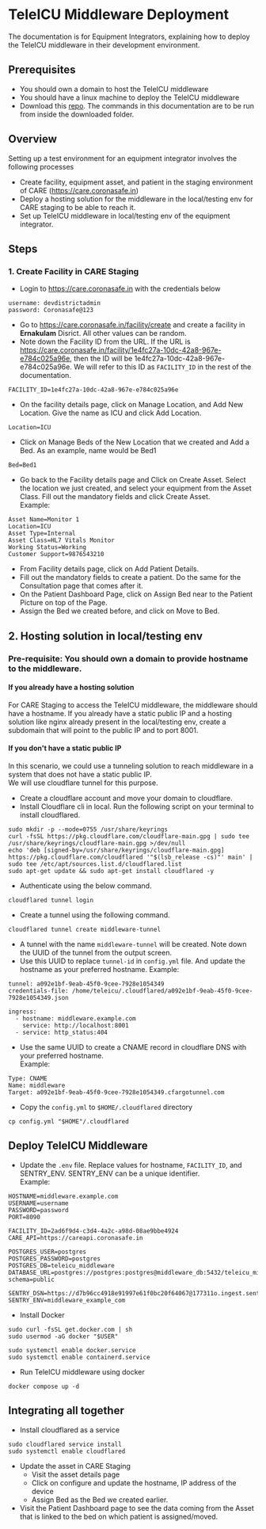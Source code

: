 # TeleICU Middleware Deployment 
The documentation is for Equipment Integrators, explaining how to deploy the TeleICU middleware in their development
environment.


## Prerequisites
 - You should own a domain to host the TeleICU middleware
 - You should have a linux machine to deploy the TeleICU middleware
 - Download this [repo](https://github.com/coronasafe/teleicu_middleware_template). The commands in this documentation are
to be run from inside the downloaded folder.

## Overview
Setting up a test environment for an equipment integrator involves the following processes
- Create facility, equipment asset, and patient in the staging environment of CARE (https://care.coronasafe.in)
- Deploy a hosting solution for the middleware in the local/testing env for CARE staging to be able to reach it.
- Set up TeleICU middleware in local/testing env of the equipment integrator.

## Steps
### 1. Create Facility in CARE Staging
- Login to https://care.coronasafe.in with the credentials below 
``` 
username: devdistrictadmin
password: Coronasafe@123 
```
- Go to https://care.coronasafe.in/facility/create and create a facility in **Ernakulam** Disrict. All other values can be
random.
- Note down the Facility ID from the URL. If the URL is 
https://care.coronasafe.in/facility/1e4fc27a-10dc-42a8-967e-e784c025a96e, then the ID will be 
1e4fc27a-10dc-42a8-967e-e784c025a96e. We will refer to this ID as `FACILITY_ID` in the rest of the documentation.
```
FACILITY_ID=1e4fc27a-10dc-42a8-967e-e784c025a96e
```
- On the facility details page, click on Manage Location, and Add New Location. Give the name as ICU and click Add Location.
```
Location=ICU
```
- Click on Manage Beds of the New Location that we created and Add a Bed. As an example, name would be Bed1

```
Bed=Bed1
```
- Go back to the Facility details page and Click on Create Asset. Select the location we just created, and select your
equipment from the Asset Class. Fill out the mandatory fields and click Create Asset.  
Example:
```
Asset Name=Monitor 1
Location=ICU
Asset Type=Internal
Asset Class=HL7 Vitals Monitor
Working Status=Working
Customer Support=9876543210 
```
- From Facility details page, click on Add Patient Details.
- Fill out the mandatory fields to create a patient. Do the same for the Consultation page that comes after it.
- On the Patient Dashboard Page, click on Assign Bed near to the Patient Picture on top of the Page.
- Assign the Bed we created before, and click on Move to Bed.

## 2. Hosting solution in local/testing env
### Pre-requisite: You should own a domain to provide hostname to the middleware.

#### If you already have a hosting solution
For CARE Staging to access the TeleICU middleware, the middleware should have a hostname. If you already have a static 
public IP and a hosting solution like nginx already present in the local/testing env, create a subdomain that will 
point to the public IP and to port 8001.

#### If you don't have a static public IP
In this scenario, we could use a tunneling solution to reach middleware in a system that does not have a static public 
IP.  
We will use cloudflare tunnel for this purpose.
- Create a cloudflare account and move your domain to cloudflare.
- Install Cloudflare cli in local. Run the following script on your terminal to install cloudflared.
```
sudo mkdir -p --mode=0755 /usr/share/keyrings
curl -fsSL https://pkg.cloudflare.com/cloudflare-main.gpg | sudo tee /usr/share/keyrings/cloudflare-main.gpg >/dev/null
echo 'deb [signed-by=/usr/share/keyrings/cloudflare-main.gpg] https://pkg.cloudflare.com/cloudflared '"$(lsb_release -cs)"' main' | sudo tee /etc/apt/sources.list.d/cloudflared.list
sudo apt-get update && sudo apt-get install cloudflared -y
```
- Authenticate using the below command.
```
cloudflared tunnel login
```
- Create a tunnel using the following command.
```
cloudflared tunnel create middleware-tunnel
```
- A tunnel with the name `middleware-tunnel` will be created. Note down the UUID of the tunnel from the output screen.
- Use this UUID to replace `tunnel-id` in `config.yml` file. And update the hostname as your preferred hostname. 
Example:
```
tunnel: a092e1bf-9eab-45f0-9cee-7928e1054349
credentials-file: /home/teleicu/.cloudflared/a092e1bf-9eab-45f0-9cee-7928e1054349.json

ingress:
  - hostname: middleware.example.com
    service: http://localhost:8001
  - service: http_status:404
```
- Use the same UUID to create a CNAME record in cloudflare DNS with your preferred hostname.  
Example:
```
Type: CNAME
Name: middleware
Target: a092e1bf-9eab-45f0-9cee-7928e1054349.cfargotunnel.com
```
- Copy the `config.yml` to `$HOME/.cloudflared` directory
```
cp config.yml "$HOME"/.cloudflared
```

## Deploy TeleICU Middleware
- Update the `.env` file. Replace values for hostname, `FACILITY_ID`, and SENTRY_ENV. SENTRY_ENV can be a unique 
identifier.   
Example:
```
HOSTNAME=middleware.example.com
USERNAME=username
PASSWORD=password
PORT=8090

FACILITY_ID=2ad6f9d4-c3d4-4a2c-a98d-08ae9bbe4924
CARE_API=https://careapi.coronasafe.in

POSTGRES_USER=postgres
POSTGRES_PASSWORD=postgres
POSTGRES_DB=teleicu_middleware
DATABASE_URL=postgres://postgres:postgres@middleware_db:5432/teleicu_middleware?schema=public

SENTRY_DSN=https://d7b96cc4918e91997e61f0bc20f64067@177311o.ingest.sentry.io/6584654
SENTRY_ENV=middleware_example_com
```
- Install Docker
```
sudo curl -fsSL get.docker.com | sh
sudo usermod -aG docker "$USER"

sudo systemctl enable docker.service
sudo systemctl enable containerd.service
```
- Run TeleICU middleware using docker
```
docker compose up -d
```

## Integrating all together
- Install cloudflared as a service
```
sudo cloudflared service install
sudo systemctl enable cloudflared
```
- Update the asset in CARE Staging
  - Visit the asset details page
  - Click on configure and update the hostname, IP address of the device
  - Assign Bed as the Bed we created earlier.
- Visit the Patient Dashboard page to see the data coming from the Asset that is linked to the bed on which patient is 
assigned/moved.
